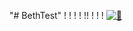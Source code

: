 "# BethTest" 
!
!
!
!
!!
!
!
!
[![🦖](https://github.com/elbrenn/BethTest/actions/workflows/dispatch.yml/badge.svg)](https://github.com/elbrenn/BethTest/actions/workflows/dispatch.yml)
